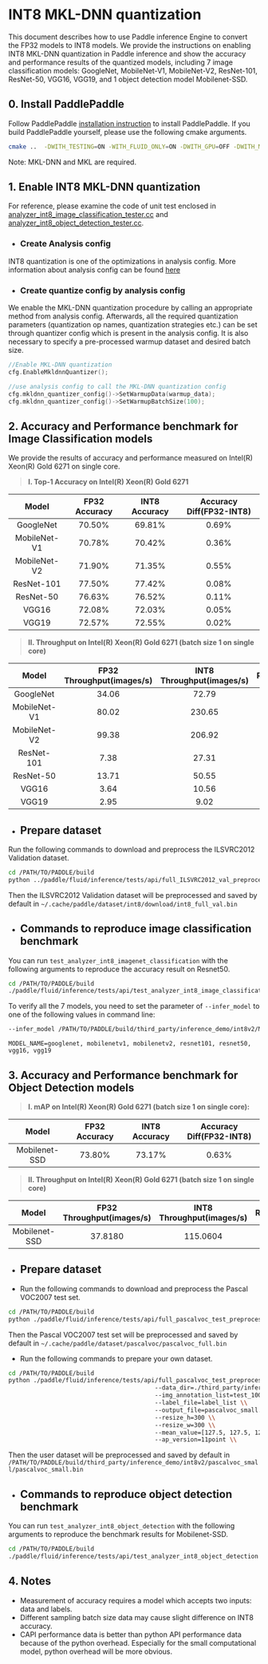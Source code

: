 # INT8 MKL-DNN quantization

This document describes how to use Paddle inference Engine to convert the FP32 models to INT8 models. We provide the instructions on enabling INT8 MKL-DNN quantization in Paddle inference and show the accuracy and performance results of the quantized models, including 7 image classification models: GoogleNet, MobileNet-V1, MobileNet-V2, ResNet-101, ResNet-50, VGG16, VGG19, and 1 object detection model Mobilenet-SSD.

## 0. Install PaddlePaddle

Follow PaddlePaddle [installation instruction](https://github.com/PaddlePaddle/models/tree/develop/fluid/PaddleCV/image_classification#installation) to install PaddlePaddle. If you build PaddlePaddle yourself, please use the following cmake arguments.

```bash
cmake ..  -DWITH_TESTING=ON -WITH_FLUID_ONLY=ON -DWITH_GPU=OFF -DWITH_MKL=ON -DWITH_MKLDNN=ON -DWITH_INFERENCE_API_TEST=ON -DON_INFER=ON

```

Note: MKL-DNN and MKL are required.

## 1. Enable INT8 MKL-DNN quantization

For reference, please examine the code of unit test enclosed in [analyzer_int8_image_classification_tester.cc](https://github.com/PaddlePaddle/Paddle/blob/develop/paddle/fluid/inference/tests/api/analyzer_int8_image_classification_tester.cc) and [analyzer_int8_object_detection_tester.cc](https://github.com/PaddlePaddle/Paddle/blob/develop/paddle/fluid/inference/tests/api/analyzer_int8_object_detection_tester.cc).

* ### Create Analysis config

INT8 quantization is one of the optimizations in analysis config. More information about analysis config can be found [here](https://github.com/PaddlePaddle/FluidDoc/blob/develop/doc/fluid/advanced_usage/deploy/inference/native_infer_en.md#upgrade-performance-based-on-contribanalysisconfig-prerelease)

* ### Create quantize config by analysis config

We enable the MKL-DNN quantization procedure by calling an appropriate method from analysis config. Afterwards, all the required quantization parameters (quantization op names, quantization strategies etc.) can be set through quantizer config which is present in the analysis config. It is also necessary to specify a pre-processed warmup dataset and desired batch size.

```cpp
//Enable MKL-DNN quantization
cfg.EnableMkldnnQuantizer();

//use analysis config to call the MKL-DNN quantization config
cfg.mkldnn_quantizer_config()->SetWarmupData(warmup_data);
cfg.mkldnn_quantizer_config()->SetWarmupBatchSize(100);
```

## 2. Accuracy and Performance benchmark for Image Classification models

We provide the results of accuracy and performance measured on Intel(R) Xeon(R) Gold 6271 on single core.

>**I. Top-1 Accuracy on Intel(R) Xeon(R) Gold 6271**

| Model        | FP32 Accuracy   | INT8 Accuracy   | Accuracy Diff(FP32-INT8)   |
| :----------: | :-------------: | :------------:  | :--------------:           |
| GoogleNet    |  70.50%         |  69.81%         |   0.69%                    |
| MobileNet-V1 |  70.78%         |  70.42%         |   0.36%                    |
| MobileNet-V2 |  71.90%         |  71.35%         |   0.55%                    |
| ResNet-101   |  77.50%         |  77.42%         |   0.08%                    |
| ResNet-50    |  76.63%         |  76.52%         |   0.11%                    |
| VGG16        |  72.08%         |  72.03%         |   0.05%                    |
| VGG19        |  72.57%         |  72.55%         |   0.02%                    |

>**II. Throughput on Intel(R) Xeon(R) Gold 6271 (batch size 1 on single core)**

| Model        | FP32 Throughput(images/s)  | INT8 Throughput(images/s) | Ratio(INT8/FP32)|
| :-----------:| :------------:             | :------------:            | :------------:  |
| GoogleNet    |    34.06                   |    72.79                  |   2.14          |
| MobileNet-V1 |    80.02                   |   230.65                  |   2.88          |
| MobileNet-V2 |    99.38                   |   206.92                  |   2.08          |
| ResNet-101   |     7.38                   |    27.31                  |   3.70          |
| ResNet-50    |    13.71                   |    50.55                  |   3.69          |
| VGG16        |     3.64                   |    10.56                  |   2.90          |
| VGG19        |     2.95                   |     9.02                  |   3.05          |


* ## Prepare dataset

Run the following commands to download and preprocess the ILSVRC2012 Validation dataset.

```bash
cd /PATH/TO/PADDLE/build
python ../paddle/fluid/inference/tests/api/full_ILSVRC2012_val_preprocess.py
```

Then the ILSVRC2012 Validation dataset will be preprocessed and saved by default in `~/.cache/paddle/dataset/int8/download/int8_full_val.bin`

* ## Commands to reproduce image classification benchmark

You can run `test_analyzer_int8_imagenet_classification` with the following arguments to reproduce the accuracy result on Resnet50.

```bash
cd /PATH/TO/PADDLE/build
./paddle/fluid/inference/tests/api/test_analyzer_int8_image_classification --infer_model=third_party/inference_demo/int8v2/resnet50/model --infer_data=$HOME/.cache/paddle/dataset/int8/download/int8_full_val.bin --batch_size=1 --paddle_num_threads=1
```

To verify all the 7 models, you need to set the parameter of `--infer_model` to one of the following values in command line:

```bash
--infer_model /PATH/TO/PADDLE/build/third_party/inference_demo/int8v2/MODEL_NAME/model
```

```text
MODEL_NAME=googlenet, mobilenetv1, mobilenetv2, resnet101, resnet50, vgg16, vgg19
```

## 3. Accuracy and Performance benchmark for Object Detection models

>**I. mAP on Intel(R) Xeon(R) Gold 6271 (batch size 1 on single core):**

| Model        | FP32 Accuracy   | INT8 Accuracy   | Accuracy Diff(FP32-INT8)   |
| :----------: | :-------------: | :------------:  | :--------------:           |
| Mobilenet-SSD| 73.80%         |  73.17%         |   0.63%                    |

>**II. Throughput on Intel(R) Xeon(R) Gold 6271 (batch size 1 on single core)**

| Model        | FP32 Throughput(images/s)  | INT8 Throughput(images/s) | Ratio(INT8/FP32)|
| :-----------:| :------------:             | :------------:            | :------------:  |
| Mobilenet-SSD    |    37.8180       | 115.0604 |3.04 |

* ## Prepare dataset

* Run the following commands to download and preprocess the Pascal VOC2007 test set.
  
```bash
cd /PATH/TO/PADDLE/build
python ./paddle/fluid/inference/tests/api/full_pascalvoc_test_preprocess.py --choice=VOC_test_2007 \\
```

Then the Pascal VOC2007 test set will be preprocessed and saved by default in `~/.cache/paddle/dataset/pascalvoc/pascalvoc_full.bin`

* Run the following commands to prepare your own dataset.

```bash
cd /PATH/TO/PADDLE/build
python ./paddle/fluid/inference/tests/api/full_pascalvoc_test_preprocess.py --choice=local \\
                                         --data_dir=./third_party/inference_demo/int8v2/pascalvoc_small \\
                                         --img_annotation_list=test_100.txt \\
                                         --label_file=label_list \\
                                         --output_file=pascalvoc_small.bin \\
                                         --resize_h=300 \\
                                         --resize_w=300 \\
                                         --mean_value=[127.5, 127.5, 127.5] \\
                                         --ap_version=11point \\
```
Then the user dataset will be preprocessed and saved by default in `/PATH/TO/PADDLE/build/third_party/inference_demo/int8v2/pascalvoc_small/pascalvoc_small.bin`

* ## Commands to reproduce object detection benchmark

You can run `test_analyzer_int8_object_detection` with the following arguments to reproduce the benchmark results for Mobilenet-SSD.

```bash
cd /PATH/TO/PADDLE/build
./paddle/fluid/inference/tests/api/test_analyzer_int8_object_detection --infer_model=third_party/inference_demo/int8v2/mobilenet-ssd/model --infer_data=$HOME/.cache/paddle/dataset/pascalvoc/pascalvoc_full.bin --warmup_batch_size=10 --batch_size=100 --paddle_num_threads=1
```

## 4. Notes

* Measurement of accuracy requires a model which accepts two inputs: data and labels.
* Different sampling batch size data may cause slight difference on INT8 accuracy.
* CAPI performance data is better than python API performance data because of the python overhead. Especially for the small computational model, python overhead will be more obvious.
